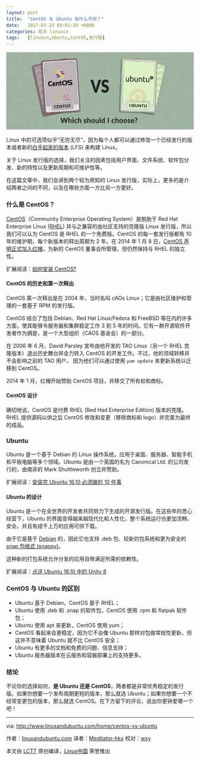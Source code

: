 ```yaml
---
layout: post
title:	"CentOS 与 Ubuntu 有什么不同？"
date:	2017-03-23 09:01:20 +0800 
categories:	观点 linuxcn 
tags:	[linuxcn,Ubuntu,CentOS,发行版]
---
```



![](/Asserts/Images/album/201703/23/090114god0iu6ii2k6zi56.png)


Linux 中的可选项似乎“无穷无尽”，因为每个人都可以通过修改一个已经发行的版本或者新的[白手起家的版本](/article-5865-1.html) (LFS) 来构建 Linux。


关于 Linux 发行版的选择，我们关注的因素包括用户界面、文件系统、软件包分发、新的特性以及更新周期和可维护性等。


在这篇文章中，我们会讲到两个较为熟知的 Linux 发行版，实际上，更多的是介绍两者之间的不同，以及在哪些方面一方比另一方更好。


### 什么是 CentOS？


[CentOS](/article-3351-1.html)（Community Enterprise Operating System）是脱胎于 Red Hat Enterprise Linux ([RHEL](/article-3349-1.html)) 并与之兼容的由社区支持的克隆版 Linux 发行版，所以我们可以认为 CentOS 是 RHEL 的一个免费版。CentOS 的每一套发行版都有 10 年的维护期，每个新版本的释出周期为 2 年。在 2014 年 1 月 8 日，[CentOS 声明正式加入红帽](/article-2453-1.html)，为新的 CentOS 董事会所管理，但仍然保持与 RHEL 的独立性。


扩展阅读：[如何安装 CentOS?](/article-8048-1.html)


#### CentOS 的历史和第一次释出


CentOS 第一次释出是在 2004 年，当时名叫 cAOs Linux；它是由社区维护和管理的一套基于 RPM 的发行版。


CentOS 结合了包括 Debian、Red Hat Linux/Fedora 和 FreeBSD 等在内的许多方面，使其能够令服务器和集群稳定工作 3 到 5 年的时间。它有一群开源软件开发者作为拥趸，是一个大型组织（CAOS 基金会）的一部分。


在 2006 年 6 月，David Parsley 宣布由他开发的 TAO Linux（另一个 RHEL 克隆版本）退出历史舞台并全力转入 CentOS 的开发工作。不过，他的领域转移并不会影响之前的 TAO 用户， 因为他们可以通过使用 `yum update` 来更新系统以迁移到 CentOS。


2014 年 1 月，红帽开始赞助 CentOS 项目，并移交了所有权和商标。


#### CentOS 设计


确切地说，CentOS 是付费 RHEL (Red Had Enterprise Edition) 版本的克隆。RHEL 提供源码以供之后 CentOS 修改和变更（移除商标和 logo）并完善为最终的成品。


### Ubuntu


Ubuntu 是一个基于 Debian 的 Linux 操作系统，应用于桌面、服务器、智能手机和平板电脑等多个领域。Ubuntu 是由一个英国的名为 Canonical Ltd. 的公司发行的，由南非的 Mark Shuttleworth 创立并赞助。


扩展阅读：[安装完 Ubuntu 16.10 必须做的 10 件事](http://www.linuxandubuntu.com/home/10-things-to-do-after-installing-ubuntu-16-04-xenial-xerus)


#### Ubuntu 的设计


Ubuntu 是一个在全世界的开发者共同努力下生成的开源发行版。在这些年的悉心经营下，Ubuntu 的界面变得越来越现代化和人性化，整个系统运行也更加流畅、安全，并且有成千上万的应用可供下载。


由于它是基于 [Debian](https://www.debian.org/) 的，因此它也支持 .deb 包、较新的包系统和更为安全的 [snap 包格式 (snappy)](https://en.wikipedia.org/wiki/Snappy_(package_manager))。


这种新的打包系统允许分发的应用自带满足所需的依赖性。


扩展阅读：[点评 Ubuntu 16.10 中的 Unity 8](http://www.linuxandubuntu.com/home/linuxandubuntu-review-of-unity-8-preview-in-ubuntu-1610)


### CentOS 与 Ubuntu 的区别


* Ubuntu 基于 Debian，CentOS 基于 RHEL；
* Ubuntu 使用 .deb 和 .snap 的软件包，CentOS 使用 .rpm 和 flatpak 软件包；
* Ubuntu 使用 apt 来更新，CentOS 使用 yum；
* CentOS 看起来会更稳定，因为它不会像 Ubuntu 那样对包做常规性更新，但这并不意味着 Ubuntu 就不比 CentOS 安全；
* Ubuntu 有更多的文档和免费的问题、信息支持；
* Ubuntu 服务器版本在云服务和容器部署上的支持更多。


### 结论


不论你的选择如何，**是 Ubuntu 还是 CentOS**，两者都是非常优秀稳定的发行版。如果你想要一个发布周期更短的版本，那么就选 Ubuntu；如果你想要一个不经常变更包的版本，那么就选 CentOS。在下方留下的评论，说出你更钟爱哪一个吧！




---


via: <http://www.linuxandubuntu.com/home/centos-vs-ubuntu>


作者：[linuxandubuntu.com](http://www.linuxandubuntu.com/home/centos-vs-ubuntu) 译者：[Meditator-hkx](http://www.kaixinhuang.com) 校对：[wxy](https://github.com/wxy)


本文由 [LCTT](https://github.com/LCTT/TranslateProject) 原创编译，[Linux中国](https://linux.cn/) 荣誉推出
